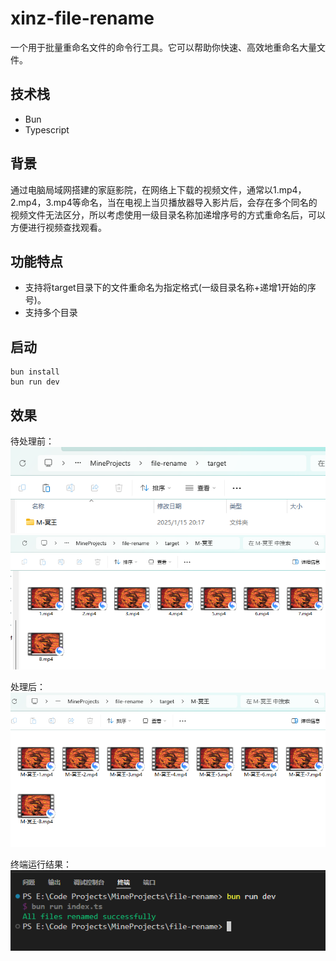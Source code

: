 # xinz-file-rename
一个用于批量重命名文件的命令行工具。它可以帮助你快速、高效地重命名大量文件。

## 技术栈
- Bun
- Typescript

## 背景
通过电脑局域网搭建的家庭影院，在网络上下载的视频文件，通常以1.mp4，2.mp4，3.mp4等命名，当在电视上当贝播放器导入影片后，会存在多个同名的视频文件无法区分，所以考虑使用一级目录名称加递增序号的方式重命名后，可以方便进行视频查找观看。

## 功能特点
- 支持将target目录下的文件重命名为指定格式(一级目录名称+递增1开始的序号)。
- 支持多个目录

## 启动
```
bun install
bun run dev
```

## 效果
待处理前：
![alt text](image.png)
![alt text](image-1.png)

处理后：
![alt text](image-3.png)

终端运行结果：
![alt text](image-2.png)

